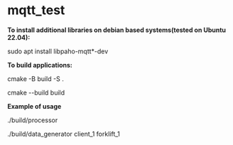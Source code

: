 # mqtt_test

**To install additional libraries on debian based systems(tested on Ubuntu 22.04):**

sudo apt install libpaho-mqtt*-dev

**To build applications:**

cmake -B build -S .

cmake --build build

**Example of usage**

./build/processor

./build/data_generator client_1 forklift_1
